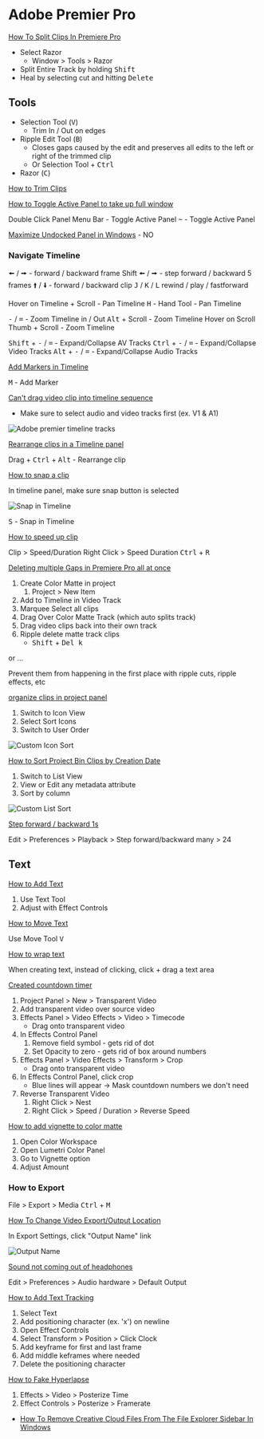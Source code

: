 # Adobe Premier Pro

[How To Split Clips In Premiere Pro](https://www.youtube.com/watch?v=Y-MK1T99nsY)


* Select Razor
  * Window > Tools > Razor
* Split Entire Track by holding <kbd>Shift</kbd>
* Heal by selecting cut and hitting <kbd>Delete</kbd>


## Tools

* Selection Tool (<kbd>V</kbd>)
  * Trim In / Out on edges
* Ripple Edit Tool (<kbd>B</kbd>)
  * Closes gaps caused by the edit and preserves all edits to the left or right of the trimmed clip
  * Or Selection Tool + <kbd>Ctrl</kbd>
* Razor (<kbd>C</kbd>)

[How to Trim Clips](https://helpx.adobe.com/premiere-pro/using/trimming-clips1.html)

[How to Toggle Active Panel to take up full window](https://www.youtube.com/watch?v=BVj3pjZCqZw)

Double Click Panel Menu Bar - Toggle Active Panel
<kbd>~</kbd> - Toggle Active Panel


[Maximize Undocked Panel in Windows](https://forums.creativecow.net/docs/forums/post.php?forumid=3&postid=988471&univpostid=988471&pview=t) - NO

### Navigate Timeline

<kbd>🠘</kbd> / <kbd>🠚</kbd> - forward / backward frame
Shift <kbd>🠘</kbd> / <kbd>🠚</kbd> - step forward / backward 5 frames
<kbd>🠙</kbd> / <kbd>🠛</kbd> - forward / backward clip
<kbd>J</kbd> / <kbd>K</kbd> / <kbd>L</kbd> rewind / play / fastforward

Hover on Timeline + Scroll - Pan Timeline
<kbd>H</kbd> - Hand Tool - Pan Timeline

<kbd>-</kbd> / <kbd>=</kbd> - Zoom Timeline in / Out
<kbd>Alt</kbd> + Scroll - Zoom Timeline
Hover on Scroll Thumb + Scroll - Zoom Timeline

<kbd>Shift</kbd> + <kbd>-</kbd> / <kbd>=</kbd> - Expand/Collapse AV Tracks
<kbd>Ctrl</kbd> + <kbd>-</kbd> / <kbd>=</kbd> - Expand/Collapse Video Tracks
<kbd>Alt</kbd> + <kbd>-</kbd> / <kbd>=</kbd> - Expand/Collapse Audio Tracks

[Add Markers in Timeline](https://helpx.adobe.com/premiere-pro/using/markers.html)

<kbd>M</kbd> - Add Marker

[Can't drag video clip into timeline sequence](https://community.adobe.com/t5/premiere-pro/can-t-drag-video-into-timeline-premiere-cc/td-p/6000512?page=1)

* Make sure to select audio and video tracks first (ex. V1 & A1)

![Adobe premier timeline tracks](https://i.imgur.com/gMmwNSX.png)

[Rearrange clips in a Timeline panel](https://helpx.adobe.com/premiere-pro/using/rearranging-clips-sequence.html)

Drag + <kbd>Ctrl</kbd> + <kbd>Alt</kbd> - Rearrange clip

[How to snap a clip](https://helpx.adobe.com/premiere-pro/using/clips-sequence.html)

In timeline panel, make sure snap button is selected

![Snap in Timeline](https://i.imgur.com/RNnTh6Y.png)

<kbd>S</kbd> - Snap in Timeline

[How to speed up clip](https://blog.hubspot.com/marketing/speed-up-video)

Clip > Speed/Duration
Right Click > Speed Duration
<kbd>Ctrl</kbd> + <kbd>R</kbd>

[Deleting multiple Gaps in Premiere Pro all at once](https://www.youtube.com/watch?v=I89jYuZYvP8)

1. Create Color Matte in project
   1. Project > New Item
2. Add to Timeline in Video Track
3. Marquee Select all clips
4. Drag Over Color Matte Track (which auto splits track)
5. Drag video clips back into their own track
6. Ripple delete matte track clips
   * <kbd>Shift</kbd> + <kbd>Del k</kbd>

or ...

Prevent them from happening in the first place with ripple cuts, ripple effects, etc

[organize clips in project panel](https://community.adobe.com/t5/premiere-pro/how-to-organize-clips-in-sequential-order/td-p/7160472?page=1)

1. Switch to Icon View
2. Select Sort Icons
3. Switch to User Order

![Custom Icon Sort](https://i.imgur.com/JZfE4fY.png)

[How to Sort Project Bin Clips by Creation Date](https://www.videolane.com/2172-2/)

1. Switch to List View
2. View or Edit any metadata attribute
3. Sort by column

![Custom List Sort](https://i.imgur.com/yL1tOQ3.png)

[Step forward / backward 1s](https://community.adobe.com/t5/premiere-pro/jog-forward-one-second/td-p/10728560?page=1)

Edit > Preferences > Playback > Step forward/backward many > 24

## Text

[How to Add Text](https://www.youtube.com/watch?v=Fk2XIJ56AAw)

1. Use Text Tool
2. Adjust with Effect Controls

[How to Move Text](https://larryjordan.com/articles/adobe-premiere-pro-the-new-text-title-tool/)

Use Move Tool <kbd>V</kbd>

[How to wrap text](https://community.adobe.com/t5/premiere-pro/word-wrap/m-p/9804372#M145054)

When creating text, instead of clicking, click + drag a text area

[Created countdown timer](https://www.youtube.com/watch?v=m1GCDVikIj0)

1. Project Panel > New > Transparent Video
2. Add transparent video over source video
3. Effects Panel > Video Effects > Video > Timecode
   * Drag onto transparent video
4. In Effects Control Panel
   1. Remove field symbol - gets rid of dot
   2. Set Opacity to zero - gets rid of box around numbers
5. Effects Panel > Video Effects > Transform > Crop
   * Drag onto transparent video
6. In Effects Control Panel, click crop
   * Blue lines will appear -> Mask countdown numbers we don't need
7. Reverse Transparent Video
   1. Right Click > Nest
   2. Right Click > Speed / Duration > Reverse Speed

[How to add vignette to color matte](https://www.youtube.com/watch?v=ZVdNNzqAPU0)

1. Open Color Workspace
2. Open Lumetri Color Panel
3. Go to Vignette option
4. Adjust Amount


### How to Export

File > Export > Media
<kbd>Ctrl</kbd> + <kbd>M</kbd>


[How To Change Video Export/Output Location](https://www.youtube.com/watch?v=J567Y2bjvPs)

In Export Settings, click "Output Name" link

![Output Name](https://i.imgur.com/93dVU2N.png)

[Sound not coming out of headphones](https://multimedia.journalism.berkeley.edu/wp-content/uploads/Adobe_AudioSettings-1.pdf)

Edit > Preferences > Audio hardware > Default Output

[How to Add Text Tracking](https://www.youtube.com/watch?v=5AlXMhXk-9A)

1. Select Text
2. Add positioning character (ex. 'x') on newline
3. Open Effect Controls
4. Select Transform > Position > Click Clock
5. Add keyframe for first and last frame
6. Add middle keframes where needed
7. Delete the positioning character


[How to Fake Hyperlapse](https://www.youtube.com/watch?v=PixilHDkhEQ)

1. Effects > Video > Posterize Time
2. Effect Controls > Posterize > Framerate


* [How To Remove Creative Cloud Files From The File Explorer Sidebar In Windows](https://www.techjunkie.com/remove-creative-cloud-files-file-explorer-sidebar/)
